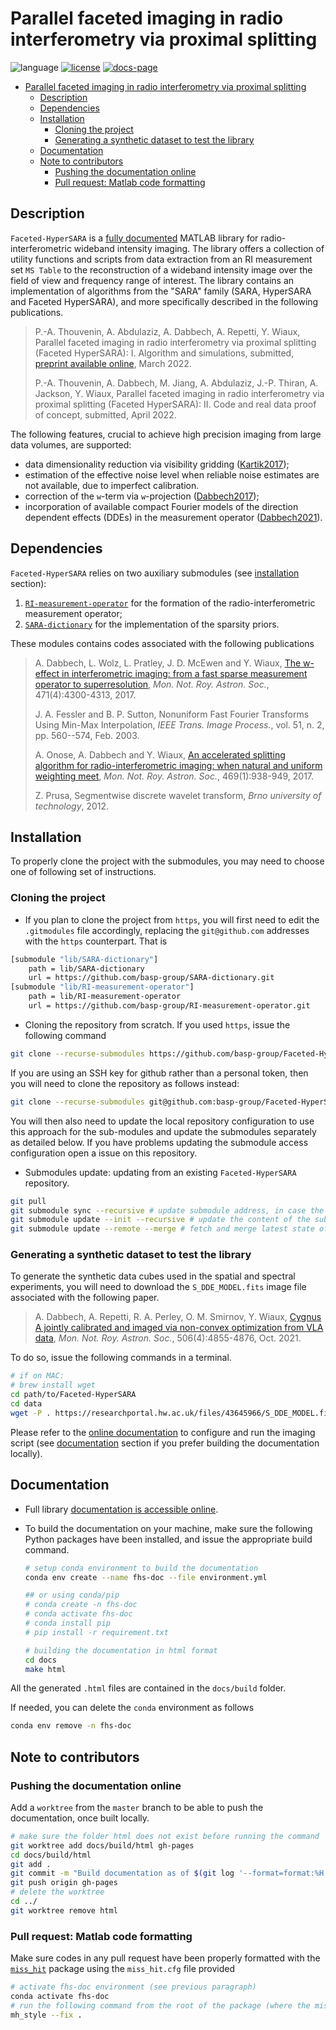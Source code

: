 # Parallel faceted imaging in radio interferometry via proximal splitting

![language](https://img.shields.io/badge/language-MATLAB-orange.svg)
[![license](https://img.shields.io/badge/license-GPL--3.0-brightgreen.svg)](LICENSE)
[![docs-page](https://img.shields.io/badge/docs-latest-blue)](https://basp-group.github.io/Faceted-HyperSARA/index.html)

- [Parallel faceted imaging in radio interferometry via proximal splitting](#parallel-faceted-imaging-in-radio-interferometry-via-proximal-splitting)
  - [Description](#description)
  - [Dependencies](#dependencies)
  - [Installation](#installation)
    - [Cloning the project](#cloning-the-project)
    - [Generating a synthetic dataset to test the library](#generating-a-synthetic-dataset-to-test-the-library)
  - [Documentation](#documentation)
  - [Note to contributors](#note-to-contributors)
    - [Pushing the documentation online](#pushing-the-documentation-online)
    - [Pull request: Matlab code formatting](#pull-request-matlab-code-formatting)

## Description

``Faceted-HyperSARA`` is a [fully documented]((https://basp-group.github.io/Faceted-HyperSARA/index.html)) MATLAB library for radio-interferometric wideband intensity imaging. The library offers a collection of utility functions and scripts from data extraction from an RI measurement set ``MS Table`` to the reconstruction of a wideband intensity image over the field of view and frequency range of interest. The library contains an implementation of algorithms from the "SARA" family (SARA,
HyperSARA and Faceted HyperSARA), and more specifically described in the following publications. 

>P.-A. Thouvenin, A. Abdulaziz, A. Dabbech, A. Repetti, Y. Wiaux, Parallel faceted imaging in radio interferometry via proximal splitting (Faceted HyperSARA): I. Algorithm and simulations, submitted, [preprint available online](https://arxiv.org/abs/2003.07358), March 2022.  
>
>P.-A. Thouvenin, A. Dabbech, M. Jiang, A. Abdulaziz, J.-P. Thiran, A. Jackson, Y. Wiaux, Parallel faceted imaging in radio interferometry via proximal splitting (Faceted HyperSARA): II. Code and real data proof of concept, submitted, April  2022.

The following features, crucial to achieve high precision imaging from large data volumes, are supported:

- data dimensionality reduction via visibility gridding ([Kartik2017](https://academic.oup.com/mnras/article/468/2/2382/3061880));
- estimation of the effective noise level when reliable noise estimates are not available, due to imperfect calibration.
- correction of the `w`-term via `w`-projection ([Dabbech2017](https://academic.oup.com/mnras/article/471/4/4300/3965853));
- incorporation of available compact Fourier models of the direction dependent effects (DDEs) in the measurement operator ([Dabbech2021](https://academic.oup.com/mnras/article-abstract/506/4/4855/6315336?redirectedFrom=fulltext)).

## Dependencies 

``Faceted-HyperSARA`` relies on two auxiliary submodules (see [installation](#installation) section):

1. [`RI-measurement-operator`](https://github.com/basp-group/RI-measurement-operator) for the formation of the radio-interferometric measurement operator;
2. [`SARA-dictionary`](https://github.com/basp-group/SARA-dictionary) for the implementation of the sparsity priors.

These modules contains codes associated with the following publications

> A. Dabbech, L. Wolz, L. Pratley, J. D. McEwen and Y. Wiaux, [The w-effect in interferometric imaging: from a fast sparse measurement operator to superresolution](http://dx.doi.org/10.1093/mnras/stx1775), *Mon. Not. Roy. Astron. Soc.*, 471(4):4300-4313, 2017.
>
> J. A. Fessler and B. P. Sutton, Nonuniform Fast Fourier Transforms Using Min-Max Interpolation, *IEEE Trans. Image Process.*, vol. 51, n. 2, pp. 560--574, Feb. 2003.
>
> A. Onose, A. Dabbech and Y. Wiaux, [An accelerated splitting algorithm for radio-interferometric imaging: when natural and uniform weighting meet](http://dx.doi.org/10.1093/mnras/stx755), *Mon. Not. Roy. Astron. Soc.*, 469(1):938-949, 2017.
> 
> Z. Prusa, Segmentwise discrete wavelet transform, *Brno university of technology*, 2012.

## Installation

To properly clone the project with the submodules, you may need to choose one of following set of instructions.

### Cloning the project

- If you plan to clone the project from `https`, you will first need to edit the `.gitmodules` file accordingly, replacing the `git@github.com` addresses with the `https` counterpart. That is

```bash
[submodule "lib/SARA-dictionary"]
	path = lib/SARA-dictionary
	url = https://github.com/basp-group/SARA-dictionary.git
[submodule "lib/RI-measurement-operator"]
	path = lib/RI-measurement-operator
	url = https://github.com/basp-group/RI-measurement-operator.git
```

- Cloning the repository from scratch. If you used `https`, issue the following command

```bash
git clone --recurse-submodules https://github.com/basp-group/Faceted-HyperSARA.git
```

If you are using an SSH key for github rather than a personal token, then you will need to clone the repository as follows instead:

```bash
git clone --recurse-submodules git@github.com:basp-group/Faceted-HyperSARA.git
```

You will then also need to update the local repository configuration to use this approach for the sub-modules and update the submodules separately as detailed below. If you have problems updating the submodule access configuration open a issue on this repository.

- Submodules update: updating from an existing `Faceted-HyperSARA` repository.

```bash
git pull
git submodule sync --recursive # update submodule address, in case the url has changed
git submodule update --init --recursive # update the content of the submodules
git submodule update --remote --merge # fetch and merge latest state of the submodule
```

<!-- git submodule init -->
<!-- git submodule update --remote -->

### Generating a synthetic dataset to test the library

To generate the synthetic data cubes used in the spatial and spectral experiments, you will need to download the `S_DDE_MODEL.fits` image file associated with the following paper.

> A. Dabbech, A. Repetti, R. A. Perley, O. M. Smirnov, Y. Wiaux, [Cygnus A jointly calibrated and imaged via non-convex optimization from VLA data](https://doi.org/10.1093/mnras/stab1903), *Mon. Not. Roy. Astron. Soc.*, 506(4):4855-4876, Oct. 2021.

To do so, issue the following commands in a terminal.

```bash
# if on MAC: 
# brew install wget
cd path/to/Faceted-HyperSARA
cd data
wget -P . https://researchportal.hw.ac.uk/files/43645966/S_DDE_MODEL.fits
```

Please refer to the [online documentation](https://basp-group.github.io/Faceted-HyperSARA/index.html) to configure and run the imaging script (see [documentation](#documentation) section if you prefer building the documentation locally).

<!-- ## Configuration

To reproduce the experiments on the Cirrus HPC system ([https://www.cirrus.ac.uk](https://www.cirrus.ac.uk)), configure the `.csv` file contained in `imaging/spatial` or `imaging/spectral` as required and run the following

```bash
cd path/to/Faceted-HyperSARA
module load anaconda/python3
# configure / update the python job script
vi job_spatial.py
python job_spatial.py
```
Cirrus is configured with Matlab and python installed using the module system and uses the Slurm batch system. If your system is configured differently then the batch files (`run_simulation.slurm` in the `imaging/spatial` or `imaging/spectral` directories) will need to be altered to fit your system setup. -->

## Documentation

- Full library [documentation is accessible online](https://basp-group.github.io/Faceted-HyperSARA/index.html).

- To build the documentation on your machine, make sure the following Python packages have been installed, and issue the appropriate build command.

    ```bash
    # setup conda environment to build the documentation
    conda env create --name fhs-doc --file environment.yml

    ## or using conda/pip
    # conda create -n fhs-doc
    # conda activate fhs-doc
    # conda install pip
    # pip install -r requirement.txt

    # building the documentation in html format
    cd docs
    make html
    ```

All the generated ``.html`` files are contained in the ``docs/build`` folder.

If needed, you can delete the `conda` environment as follows

```bash
conda env remove -n fhs-doc
```

## Note to contributors

### Pushing the documentation online

Add a `worktree` from the `master` branch to be able to push the documentation, once built locally.

```bash
# make sure the folder html does not exist before running the command
git worktree add docs/build/html gh-pages
cd docs/build/html
git add .
git commit -m "Build documentation as of $(git log '--format=format:%H' master -1)"
git push origin gh-pages
# delete the worktree
cd ../
git worktree remove html
```

### Pull request: Matlab code formatting

Make sure codes in any pull request have been properly formatted with the [`miss_hit`](https://pypi.org/project/miss-hit/) package using the `miss_hit.cfg` file provided

```bash
# activate fhs-doc environment (see previous paragraph)
conda activate fhs-doc
# run the following command from the root of the package (where the miss_hit.cfg file is)
mh_style --fix .
```
